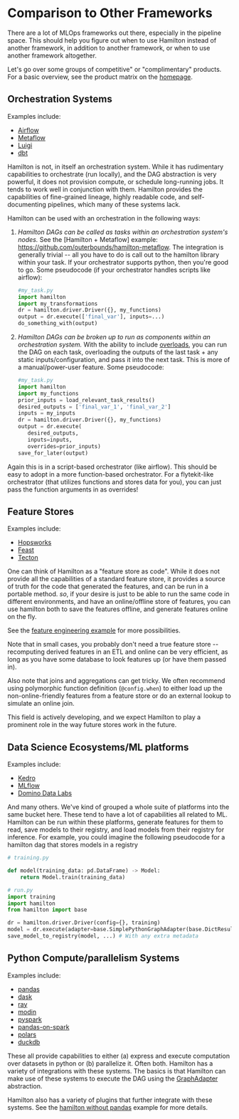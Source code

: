# Comparison to Other Frameworks

There are a lot of MLOps frameworks out there, especially in the pipeline space. This should help you figure out when to
use Hamilton instead of another framework, in addition to another framework, or when to use another framework altogether.

Let's go over some groups of competitive" or "complimentary" products. For a basic overview,
see the product matrix on the [homepage](../main.md).

## Orchestration Systems
Examples include:
- [Airflow](https://airflow.apache.org/)
- [Metaflow](https://github.com/Netflix/metaflow)
- [Luigi](https://github.com/spotify/luigi)
- [dbt](https://www.getdbt.com/)

Hamilton is not, in itself an orchestration system. While it has rudimentary capabilities
to orchestrate (run locally), and the DAG abstraction is very powerful, it does not provision compute,
or schedule long-running jobs. It tends to work well in conjunction with them. Hamilton provides the capabilities
of fine-grained lineage, highly readable code, and self-documenting pipelines, which many of these systems lack.

Hamilton can be used with an
orchestration in the following ways:

1. _Hamilton DAGs can be called as tasks within an orchestration system's nodes._
See the [Hamilton + Metaflow] example: https://github.com/outerbounds/hamilton-metaflow. The integration is generally trivial -- all you have to do
is call out to the hamilton library within your task. If your orchestrator supports python, then you're good to go. Some pseudocode (if your orchestrator handles scripts like airflow):

    ```python
    #my_task.py
    import hamilton
    import my_transformations
    dr = hamilton.driver.Driver({}, my_functions)
    output = dr.execute(['final_var'], inputs=...)
    do_something_with(output)
    ```
2. _Hamilton DAGs can be broken up to run as components within an orchestration system._
With the ability to include [overloads](../concepts/driver-capabilities.rst),
you can run the DAG on each task, overloading the outputs of the last task + any static inputs/configuration, and pass it into the next task. This is more
of a manual/power-user feature. Some pseudocode:

    ```python
    #my_task.py
    import hamilton
    import my_functions
    prior_inputs = load_relevant_task_results()
    desired_outputs = ['final_var_1', 'final_var_2']
    inputs = my_inputs
    dr = hamilton.driver.Driver({}, my_functions)
    output = dr.execute(
       desired_outputs,
       inputs=inputs,
       overrides=prior_inputs)
    save_for_later(output)
    ```

Again this is in a script-based orchestrator (like airflow). This should be easy to adopt in
a more function-based orchestrator. For a flytekit-like orchestrator (that utilizes functions and stores data for you),
you can just pass the function arguments in as overrides!

## Feature Stores

Examples include:
- [Hopsworks](https://www.hopsworks.ai/)
- [Feast](https://feast.dev/)
- [Tecton](https://tecton.ai/)

One can think of Hamilton as a "feature store as code". While it does not provide all the capabilities of a standard feature
store, it provides a source of truth for the code that generated the features, and can be run in a portable
method. *so*, if your desire is just to be able to run the same code in different environments, and have an online/offline
store of features, you can use hamilton both to save the features offline, and generate features online on the fly.

See the [feature engineering example](../how-tos/use-for-feature-engineering.rst) for more possibilities.

Note that in small cases, you probably don't need a true feature store -- recomputing derived features in an ETL
and online can be very efficient, as long as you have some database to look features up (or have them passed in).

Also note that joins and aggregations can get tricky. We often recommend using polymorphic function
definition (`@config.when`) to either load up the non-online-friendly features from a feature store or do an
external lookup to simulate an online join.

This field is actively developing, and we expect Hamilton to play a prominent role in the way future stores
work in the future.


## Data Science Ecosystems/ML platforms
Examples include:
- [Kedro](https://kedro.org/)
- [MLflow](https://mlflow.org/)
- [Domino Data Labs](https://www.dominodatalab.com/)

And many others. We've kind of grouped a whole suite of platforms into the same bucket here. These
tend to have a lot of capabilities all related to ML. Hamilton can be run within these platforms,
generate features for them to read, save models to their registry, and load models from their registry
for inference. For example, you could imagine the following pseudocode for a hamilton dag that stores
models in a registry

```python
# training.py

def model(training_data: pd.DataFrame) -> Model:
    return Model.train(training_data)

# run.py
import training
import hamilton
from hamilton import base

dr = hamilton.driver.Driver(config={}, training)
model = dr.execute(adapter=base.SimplePythonGraphAdapter(base.DictResult()))
save_model_to_registry(model, ...) # With any extra metadata
```

## Python Compute/parallelism Systems

Examples include:
- [pandas](https://pandas.pydata.org/)
- [dask](https://www.dask.org/)
- [ray](https://ray.io/)
- [modin](https://github.com/modin-project/modin)
- [pyspark](https://spark.apache.org/docs/latest/api/python/)
- [pandas-on-spark](https://spark.apache.org/docs/latest/api/python/user_guide/pandas_on_spark/index.html)
- [polars](https://www.pola.rs/)
- [duckdb](https://duckdb.org/)

These all provide capabilities to either (a) express and execute computation over datasets in python or (b)
parallelize it. Often both. Hamilton has a variety of integrations with these systems. The basics is that Hamilton
can make use of these systems to execute the DAG using the [GraphAdapter](../reference/api-reference/graph-adapters.rst) abstraction.

Hamilton also has a variety of plugins that further integrate with these systems. See the [hamilton without pandas](../how-tos/use-without-pandas.rst) example for more details.
